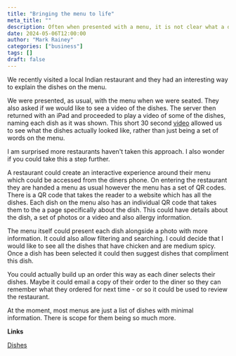 ```yaml
---
title: "Bringing the menu to life"
meta_title: ""
description: Often when presented with a menu, it is not clear what a dish is. Using a video can help solve this and bring the menu to life.
date: 2024-05-06T12:00:00
author: "Mark Rainey"
categories: ["business"]
tags: []
draft: false
---
```


We recently visited a local Indian restaurant and they had an interesting way to explain the dishes on the menu.


We were presented, as usual, with the menu when we were seated. They also asked if we would like to see a video of the dishes. The server then returned with an iPad and proceeded to play a video of some of the dishes, naming each dish as it was shown. This short 30 second [video](https://www.youtube.com/shorts/XDFJRPd1X_Q)  allowed us to see what the dishes actually looked like, rather than just being a set of words on the menu.

I am surprised more restaurants haven't taken this approach. I also wonder if you could take this a step further. 

A restaurant could create an interactive experience around their menu which could be accessed from the diners phone. On entering the restaurant they are handed a menu as usual however the menu has a set of QR codes. There is a QR code that takes the reader to a website which has all the dishes. Each dish on the menu also has an individual QR code that takes them to the a page specifically about the dish. This could have details about the dish, a set of photos or a video and also allergy information.

The menu itself could present each dish alongside a photo with more information. It could also allow filtering and searching. I could decide that I would like to see all the dishes that have chicken and are medium spicy. Once a dish has been selected it could then suggest dishes that compliment this dish.

You could actually build up an order this way as each diner selects their dishes. Maybe it could email a copy of their order to the diner so they can remember what they ordered for next time - or so it could be used to review the restaurant.

At the moment, most menus are just a list of dishes with minimal information. There is scope for them being so much more.

__Links__

[Dishes](https://www.youtube.com/shorts/XDFJRPd1X_Q)
